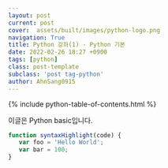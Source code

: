 ```yaml
---
layout: post
current: post
cover:  assets/built/images/python-logo.png
navigation: True
title: Python 강좌(1) - Python 기본 
date: 2022-02-26 18:27 +0900
tags: [python]
class: post-template
subclass: 'post tag-python'
author: AhnSang0915
---
```


{% include python-table-of-contents.html %}

이글은 Python basic입니다.


~~~javascript
function syntaxHighlight(code) {
   var foo = 'Hello World';
   var bar = 100;
}
~~~